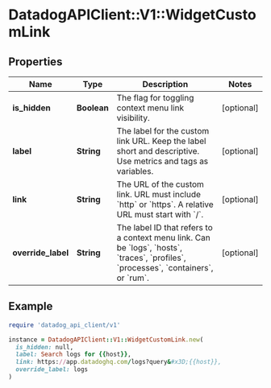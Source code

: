 # DatadogAPIClient::V1::WidgetCustomLink

## Properties

| Name | Type | Description | Notes |
| ---- | ---- | ----------- | ----- |
| **is_hidden** | **Boolean** | The flag for toggling context menu link visibility. | [optional] |
| **label** | **String** | The label for the custom link URL. Keep the label short and descriptive. Use metrics and tags as variables. | [optional] |
| **link** | **String** | The URL of the custom link. URL must include &#x60;http&#x60; or &#x60;https&#x60;. A relative URL must start with &#x60;/&#x60;. | [optional] |
| **override_label** | **String** | The label ID that refers to a context menu link. Can be &#x60;logs&#x60;, &#x60;hosts&#x60;, &#x60;traces&#x60;, &#x60;profiles&#x60;, &#x60;processes&#x60;, &#x60;containers&#x60;, or &#x60;rum&#x60;. | [optional] |

## Example

```ruby
require 'datadog_api_client/v1'

instance = DatadogAPIClient::V1::WidgetCustomLink.new(
  is_hidden: null,
  label: Search logs for {{host}},
  link: https://app.datadoghq.com/logs?query&#x3D;{{host}},
  override_label: logs
)
```


